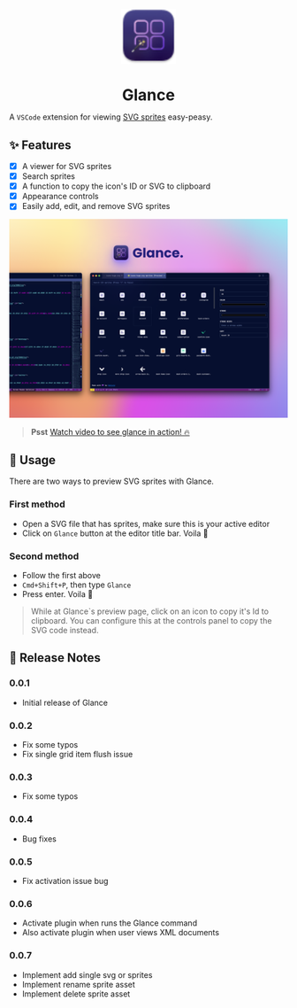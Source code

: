 <img src="./media/glance-sm.png" style="height: 100px; display: table; margin: 20px auto;">
<h1 style="text-align: center; border: none; margin-bottom: 0">Glance</h1>

A `VSCode` extension for viewing [SVG sprites](https://css-tricks.com/svg-symbol-good-choice-icons/) easy-peasy.

## ✨ Features

-   [x] A viewer for SVG sprites
-   [x] Search sprites
-   [x] A function to copy the icon's ID or SVG to clipboard
-   [x] Appearance controls
-   [x] Easily add, edit, and remove SVG sprites

![Banner](media/banner.png)

> **Psst** [Watch video to see glance in action! 🔥](https://youtu.be/dK5gAxghYSo)

## 💪 Usage

There are two ways to preview SVG sprites with Glance.

### First method

-   Open a SVG file that has sprites, make sure this is your active editor
-   Click on `Glance` button at the editor title bar. Voila 🎉

### Second method

-   Follow the first above
-   `Cmd+Shift+P`, then type `Glance`
-   Press enter. Voila 🎉

> While at Glance`s preview page, click on an icon to copy it's Id to clipboard. You can configure this at the controls panel to copy the SVG code instead.

<!-- ## Extension Settings

Include if your extension adds any VS Code settings through the `contributes.configuration` extension point.

For example:

This extension contributes the following settings:

-   `myExtension.enable`: enable/disable this extension
-   `myExtension.thing`: set to `blah` to do something -->

## 📝 Release Notes

### 0.0.1

-   Initial release of Glance

### 0.0.2

-   Fix some typos
-   Fix single grid item flush issue

### 0.0.3

-   Fix some typos

### 0.0.4

-   Bug fixes

### 0.0.5

-   Fix activation issue bug

### 0.0.6

-   Activate plugin when runs the Glance command
-   Also activate plugin when user views XML documents

### 0.0.7

-   Implement add single svg or sprites
-   Implement rename sprite asset
-   Implement delete sprite asset
